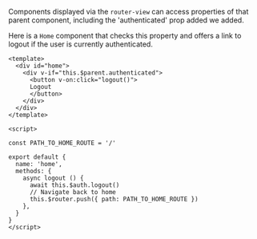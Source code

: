 Components displayed via the `router-view` can access properties of that parent component, including the 'authenticated' prop added we added.

Here is a `Home` component that checks this property and offers a link to logout if the user is currently authenticated.

```
<template>
  <div id="home">
    <div v-if="this.$parent.authenticated">
      <button v-on:click="logout()">
      Logout
      </button>
    </div>
  </div>
</template>

<script>

const PATH_TO_HOME_ROUTE = '/'

export default {
  name: 'home',
  methods: {
    async logout () {
      await this.$auth.logout()
      // Navigate back to home
      this.$router.push({ path: PATH_TO_HOME_ROUTE })
    },
  }
}
</script>
```
